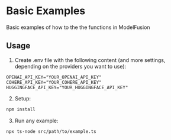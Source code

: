 # Basic Examples

Basic examples of how to the the functions in ModelFusion

## Usage

1. Create .env file with the following content (and more settings, depending on the providers you want to use):

```
OPENAI_API_KEY="YOUR_OPENAI_API_KEY"
COHERE_API_KEY="YOUR_COHERE_API_KEY"
HUGGINGFACE_API_KEY="YOUR_HUGGINGFACE_API_KEY"
```

2. Setup:

```sh
npm install
```

3. Run any example:

```sh
npx ts-node src/path/to/example.ts
```
